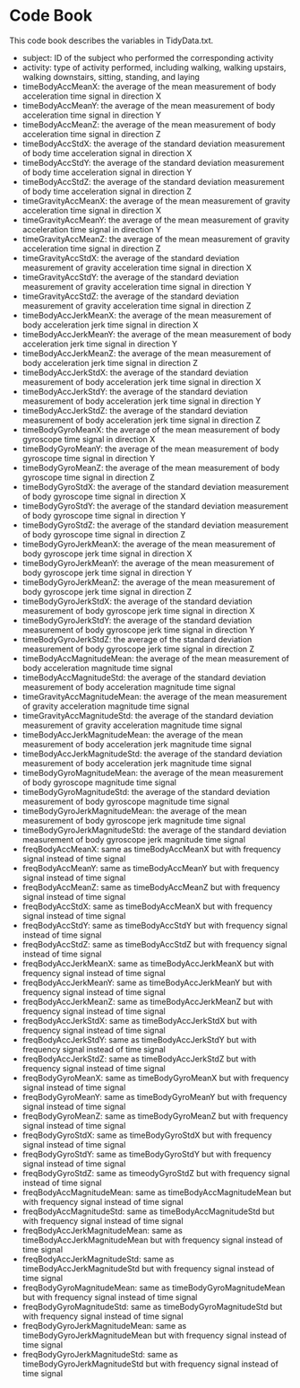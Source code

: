 # Code Book

This code book describes the variables in TidyData.txt. 

* subject: ID of the subject who performed the corresponding activity                      
* activity: type of activity performed, including walking, walking upstairs, walking downstairs, sitting, standing, and laying                       
* timeBodyAccMeanX: the average of the mean measurement of body acceleration time signal in direction X            
* timeBodyAccMeanY: the average of the mean measurement of body acceleration time signal in direction Y             
* timeBodyAccMeanZ: the average of the mean measurement of body acceleration time signal in direction Z              
* timeBodyAccStdX: the average of the standard deviation measurement of body time acceleration signal in direction X               
* timeBodyAccStdY: the average of the standard deviation measurement of body time acceleration signal in direction Y               
* timeBodyAccStdZ: the average of the standard deviation measurement of body time acceleration signal in direction Z                 
* timeGravityAccMeanX: the average of the mean measurement of gravity acceleration time signal in direction X           
* timeGravityAccMeanY: the average of the mean measurement of gravity acceleration time signal in direction Y          
* timeGravityAccMeanZ: the average of the mean measurement of gravity acceleration time signal in direction Z           
* timeGravityAccStdX: the average of the standard deviation measurement of gravity acceleration time signal in direction X           
* timeGravityAccStdY: the average of the standard deviation measurement of gravity acceleration time signal in direction Y           
* timeGravityAccStdZ: the average of the standard deviation measurement of gravity acceleration time signal in direction Z           
* timeBodyAccJerkMeanX: the average of the mean measurement of body acceleration jerk time signal in direction X          
* timeBodyAccJerkMeanY: the average of the mean measurement of body acceleration jerk time signal in direction Y          
* timeBodyAccJerkMeanZ: the average of the mean measurement of body acceleration jerk time signal in direction Z          
* timeBodyAccJerkStdX: the average of the standard deviation measurement of body acceleration jerk time signal in direction X          
* timeBodyAccJerkStdY: the average of the standard deviation measurement of body acceleration jerk time signal in direction Y          
* timeBodyAccJerkStdZ: the average of the standard deviation measurement of body acceleration jerk time signal in direction Z          
* timeBodyGyroMeanX: the average of the mean measurement of body gyroscope time signal in direction X             
* timeBodyGyroMeanY: the average of the mean measurement of body gyroscope time signal in direction Y            
* timeBodyGyroMeanZ: the average of the mean measurement of body gyroscope time signal in direction Z            
* timeBodyGyroStdX: the average of the standard deviation measurement of body gyroscope time signal in direction X               
* timeBodyGyroStdY: the average of the standard deviation measurement of body gyroscope time signal in direction Y              
* timeBodyGyroStdZ: the average of the standard deviation measurement of body gyroscope time signal in direction Z              
* timeBodyGyroJerkMeanX: the average of the mean measurement of body gyroscope jerk time signal in direction X         
* timeBodyGyroJerkMeanY: the average of the mean measurement of body gyroscope jerk time signal in direction Y           
* timeBodyGyroJerkMeanZ: the average of the mean measurement of body gyroscope jerk time signal in direction Z           
* timeBodyGyroJerkStdX: the average of the standard deviation measurement of body gyroscope jerk time signal in direction X            
* timeBodyGyroJerkStdY: the average of the standard deviation measurement of body gyroscope jerk time signal in direction Y          
* timeBodyGyroJerkStdZ: the average of the standard deviation measurement of body gyroscope jerk time signal in direction Z          
* timeBodyAccMagnitudeMean: the average of the mean measurement of body acceleration magnitude time signal     
* timeBodyAccMagnitudeStd: the average of the standard deviation measurement of body acceleration magnitude time signal     
* timeGravityAccMagnitudeMean: the average of the mean measurement of gravity acceleration magnitude time signal   
* timeGravityAccMagnitudeStd: the average of the standard deviation measurement of gravity acceleration magnitude time signal    
* timeBodyAccJerkMagnitudeMean: the average of the mean measurement of body acceleration jerk magnitude time signal  
* timeBodyAccJerkMagnitudeStd: the average of the standard deviation measurement of body acceleration jerk magnitude time signal   
* timeBodyGyroMagnitudeMean: the average of the mean measurement of body gyroscope magnitude time signal      
* timeBodyGyroMagnitudeStd: the average of the standard deviation measurement of body gyroscope magnitude time signal        
* timeBodyGyroJerkMagnitudeMean: the average of the mean measurement of body gyroscope jerk magnitude time signal 
* timeBodyGyroJerkMagnitudeStd: the average of the standard deviation measurement of body gyroscope jerk magnitude time signal  
* freqBodyAccMeanX: same as timeBodyAccMeanX but with frequency signal instead of time signal           
* freqBodyAccMeanY: same as timeBodyAccMeanY but with frequency signal instead of time signal             
* freqBodyAccMeanZ: same as timeBodyAccMeanZ but with frequency signal instead of time signal              
* freqBodyAccStdX: same as timeBodyAccMeanX but with frequency signal instead of time signal               
* freqBodyAccStdY: same as timeBodyAccStdY but with frequency signal instead of time signal               
* freqBodyAccStdZ: same as timeBodyAccStdZ but with frequency signal instead of time signal               
* freqBodyAccJerkMeanX: same as timeBodyAccJerkMeanX but with frequency signal instead of time signal          
* freqBodyAccJerkMeanY: same as timeBodyAccJerkMeanY but with frequency signal instead of time signal          
* freqBodyAccJerkMeanZ: same as timeBodyAccJerkMeanZ but with frequency signal instead of time signal          
* freqBodyAccJerkStdX: same as timeBodyAccJerkStdX but with frequency signal instead of time signal           
* freqBodyAccJerkStdY: same as timeBodyAccJerkStdY but with frequency signal instead of time signal           
* freqBodyAccJerkStdZ: same as timeBodyAccJerkStdZ but with frequency signal instead of time signal           
* freqBodyGyroMeanX: same as timeBodyGyroMeanX but with frequency signal instead of time signal             
* freqBodyGyroMeanY: same as timeBodyGyroMeanY but with frequency signal instead of time signal             
* freqBodyGyroMeanZ: same as timeBodyGyroMeanZ but with frequency signal instead of time signal             
* freqBodyGyroStdX: same as timeBodyGyroStdX but with frequency signal instead of time signal              
* freqBodyGyroStdY: same as timeBodyGyroStdY but with frequency signal instead of time signal              
* freqBodyGyroStdZ: same as timeodyGyroStdZ but with frequency signal instead of time signal              
* freqBodyAccMagnitudeMean: same as timeBodyAccMagnitudeMean but with frequency signal instead of time signal      
* freqBodyAccMagnitudeStd: same as timeBodyAccMagnitudeStd but with frequency signal instead of time signal       
* freqBodyAccJerkMagnitudeMean: same as timeBodyAccJerkMagnitudeMean but with frequency signal instead of time signal  
* freqBodyAccJerkMagnitudeStd: same as timeBodyAccJerkMagnitudeStd but with frequency signal instead of time signal   
* freqBodyGyroMagnitudeMean: same as timeBodyGyroMagnitudeMean but with frequency signal instead of time signal     
* freqBodyGyroMagnitudeStd: same as timeBodyGyroMagnitudeStd but with frequency signal instead of time signal      
* freqBodyGyroJerkMagnitudeMean: same as timeBodyGyroJerkMagnitudeMean but with frequency signal instead of time signal 
* freqBodyGyroJerkMagnitudeStd: same as timeBodyGyroJerkMagnitudeStd but with frequency signal instead of time signal 




